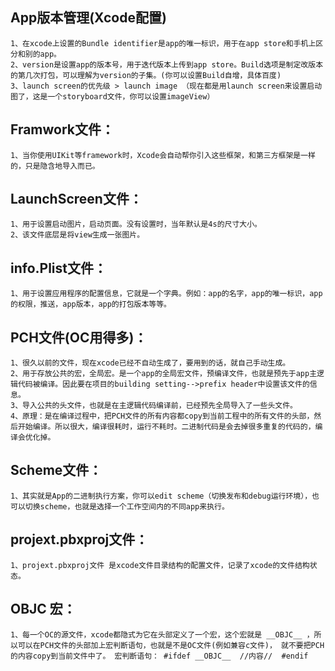## App版本管理(Xcode配置)
    1、在xcode上设置的Bundle identifier是app的唯一标识，用于在app store和手机上区分和别的app。
    2、version是设置app的版本号，用于迭代版本上传到app store。Build选项是制定改版本的第几次打包，可以理解为version的子集。(你可以设置Build自增，具体百度)
    3、launch screen的优先级 > launch image （现在都是用launch screen来设置启动图了，这是一个storyboard文件，你可以设置imageView）

## Framwork文件：
    1、当你使用UIKit等framework时，Xcode会自动帮你引入这些框架，和第三方框架是一样的，只是隐含地导入而已。
    
## LaunchScreen文件：
    1、用于设置启动图片，启动页面。没有设置时，当年默认是4s的尺寸大小。
    2、该文件底层是将view生成一张图片。


## info.Plist文件：
    1、用于设置应用程序的配置信息，它就是一个字典。例如：app的名字，app的唯一标识，app的权限，推送，app版本，app的打包版本等等。

    

## PCH文件(OC用得多)：
    1、很久以前的文件，现在xcode已经不自动生成了，要用到的话，就自己手动生成。
    2、用于存放公共的宏，全局宏。是一个app的全局宏文件，预编译文件，也就是预先于app主逻辑代码被编译。因此要在项目的building setting-->prefix header中设置该文件的信息。
    3、导入公共的头文件，也就是在主逻辑代码编译前，已经预先全局导入了一些头文件。
    4、原理：是在编译过程中，把PCH文件的所有内容都copy到当前工程中的所有文件的头部，然后开始编译。所以很大，编译很耗时，运行不耗时。二进制代码是会去掉很多重复的代码的，编译会优化掉。
    
## Scheme文件：
    1、其实就是App的二进制执行方案，你可以edit scheme（切换发布和debug运行环境），也可以切换scheme，也就是选择一个工作空间内的不同app来执行。
    
## projext.pbxproj文件： 
    1、projext.pbxproj文件 是xcode文件目录结构的配置文件，记录了xcode的文件结构状态。


## __OBJC__ 宏：
    1、每一个OC的源文件，xcode都隐式为它在头部定义了一个宏，这个宏就是 __OBJC__ ，所以可以在PCH文件的头部加上宏判断语句，也就是不是OC文件(例如兼容c文件)， 就不要把PCH的内容copy到当前文件中了。 宏判断语句： #ifdef __OBJC__  //内容//  #endif
    
